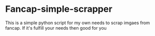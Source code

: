 # Fancap-simple-scrapper
This is a simple python script for my own needs to scrap imgaes from fancap. If it's fulfill your needs then good for you
